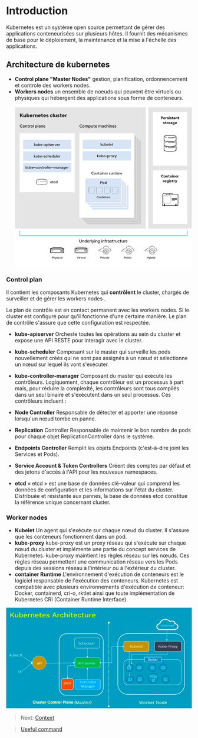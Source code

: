 # Introduction

Kubernetes est un système open source permettant de gérer des applications conteneurisées sur plusieurs hôtes. Il fournit des mécanismes de base pour le déploiement, la maintenance et la mise à l'échelle des applications.

## Architecture de kubernetes

* **Control plane "Master Nodes"**
gestion, planification, ordonnencement et controle des workers nodes.
* **Workers nodes**
un ensemble de noeuds qui peuvent être virtuels ou physiques qui hébergent des applications sous forme de conteneurs.
![cluster archi](../images/arch.png)

### Control plan

Il contient les composants Kubernetes qui **contrôlent** le cluster, chargés de surveiller et de gérer les workers nodes .

Le plan de contrôle est en contact permanent avec les workers nodes. Si le cluster est configuré pour qu'il fonctionne d'une certaine manière. Le plan de contrôle s'assure que cette configuration est respectée.

* **kube-apiserver**
Orcheste toutes les opérations au sein du cluster et expose une API RESTE pour interagir avec le cluster.

* **kube-scheduler**
Composant sur le master qui surveille les pods nouvellement créés qui ne sont pas assignés à un nœud et sélectionne un nœud sur lequel ils vont s'exécuter.

* **kube-controller-manager**
Composant du master qui exécute les contrôleurs.
Logiquement, chaque contrôleur est un processus à part mais, pour réduire la complexité, les contrôleurs sont tous compilés dans un seul binaire et s'exécutent dans un seul processus.
Ces contrôleurs incluent :

* **Node Controller**
Responsable de détecter et apporter une réponse lorsqu'un nœud tombe en panne.
* **Replication** Controller
Responsable de maintenir le bon nombre de pods pour chaque objet ReplicationController dans le système.
* **Endpoints Controller**
Remplit les objets Endpoints (c'est-à-dire joint les Services et Pods).
* **Service Account & Token Controllers**
Créent des comptes par défaut et des jetons d'accès à l'API pour les nouveaux namespaces.
* **etcd**
« etcd » est une base de données clé-valeur qui comprend les données de configuration et les informations sur l'état du cluster. Distribuée et résistante aux pannes, la base de données etcd constitue la référence unique concernant cluster.

### Worker nodes

* **Kubelet**
Un agent qui s'exécute sur chaque nœud du cluster. Il s'assure que les conteneurs fonctionnent dans un pod.
* **kube-proxy**
kube-proxy est un proxy réseau qui s'exécute sur chaque nœud du cluster et implémente une partie du concept services de Kubernetes.
kube-proxy maintient les règles réseau sur les nœuds. Ces règles réseau permettent une communication réseau vers les Pods depuis des sessions réseau à l'intérieur ou à l'extérieur du cluster.
* **container Runtime**
L'environnement d'exécution de conteneurs est le logiciel responsable de l'exécution des conteneurs.
Kubernetes est compatible avec plusieurs environnements d'exécution de conteneur: Docker, containerd, cri-o, rktlet ainsi que toute implémentation de Kubernetes CRI (Container Runtime Interface).

![K8s Archi](../images/k-architecture.png)

> Next: [Context](./context.md)

> [Useful command](../useful.md)
